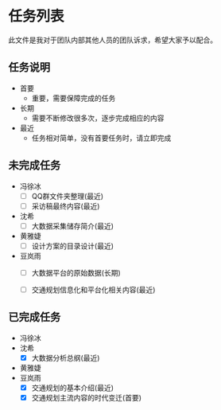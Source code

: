 # 任务列表
此文件是我对于团队内部其他人员的团队诉求，希望大家予以配合。

## 任务说明
- 首要
	- 重要，需要保障完成的任务
- 长期
	- 需要不断修改很多次，逐步完成相应的内容
- 最近
	- 任务相对简单，没有首要任务时，请立即完成

## 未完成任务
- 冯徐冰
	- [ ] QQ群文件夹整理(最近)
	- [ ] 采访稿最终内容(最近)
- 沈希
	- [ ] 大数据采集储存简介(最近)
- 黄雅婕
	- [ ] 设计方案的目录设计(最近)
- 豆岚雨
	- [ ] 大数据平台的原始数据(长期)
	- [ ] 交通规划信息化和平台化相关内容(最近)


## 已完成任务
- 冯徐冰
- 沈希
	- [x] 大数据分析总纲(最近)
- 黄雅婕
- 豆岚雨
	- [x] 交通规划的基本介绍(最近)
	- [x] 交通规划主流内容的时代变迁(首要)